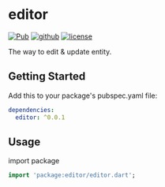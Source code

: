 # editor

<a href="https://pub.dev/packages/editor"><img src="https://img.shields.io/pub/v/editor.svg" alt="Pub"></a>
<a href="https://github.com/hacktons/convex_bottom_bar"><img src="https://img.shields.io/badge/platform-flutter-ff69b4.svg" alt="github"></a>
<a href="https://github.com/liou-jia-hao/flutter-date-time-field/blob/master/LICENSE"><img src="https://img.shields.io/github/license/liou-jia-hao/flutter-date-time-field.svg" alt="license"></a>

The way to edit & update entity.


## Getting Started 

Add this to your package's pubspec.yaml file:

```yml
dependencies:
  editor: ^0.0.1
```

## Usage

import package
```dart
import 'package:editor/editor.dart';
```
